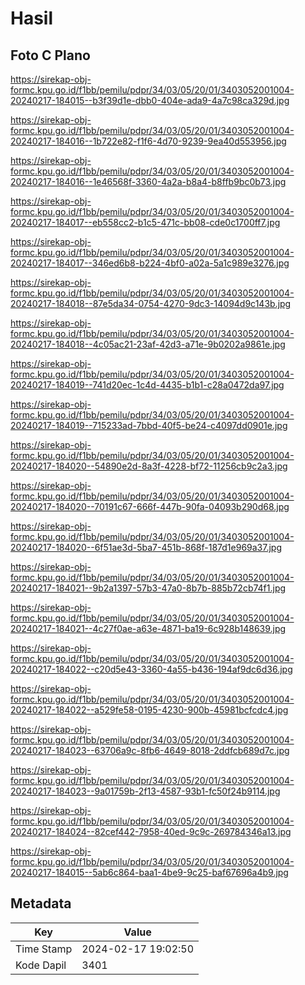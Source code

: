 # Hasil

## Foto C Plano

https://sirekap-obj-formc.kpu.go.id/f1bb/pemilu/pdpr/34/03/05/20/01/3403052001004-20240217-184015--b3f39d1e-dbb0-404e-ada9-4a7c98ca329d.jpg

https://sirekap-obj-formc.kpu.go.id/f1bb/pemilu/pdpr/34/03/05/20/01/3403052001004-20240217-184016--1b722e82-f1f6-4d70-9239-9ea40d553956.jpg

https://sirekap-obj-formc.kpu.go.id/f1bb/pemilu/pdpr/34/03/05/20/01/3403052001004-20240217-184016--1e46568f-3360-4a2a-b8a4-b8ffb9bc0b73.jpg

https://sirekap-obj-formc.kpu.go.id/f1bb/pemilu/pdpr/34/03/05/20/01/3403052001004-20240217-184017--eb558cc2-b1c5-471c-bb08-cde0c1700ff7.jpg

https://sirekap-obj-formc.kpu.go.id/f1bb/pemilu/pdpr/34/03/05/20/01/3403052001004-20240217-184017--346ed6b8-b224-4bf0-a02a-5a1c989e3276.jpg

https://sirekap-obj-formc.kpu.go.id/f1bb/pemilu/pdpr/34/03/05/20/01/3403052001004-20240217-184018--87e5da34-0754-4270-9dc3-14094d9c143b.jpg

https://sirekap-obj-formc.kpu.go.id/f1bb/pemilu/pdpr/34/03/05/20/01/3403052001004-20240217-184018--4c05ac21-23af-42d3-a71e-9b0202a9861e.jpg

https://sirekap-obj-formc.kpu.go.id/f1bb/pemilu/pdpr/34/03/05/20/01/3403052001004-20240217-184019--741d20ec-1c4d-4435-b1b1-c28a0472da97.jpg

https://sirekap-obj-formc.kpu.go.id/f1bb/pemilu/pdpr/34/03/05/20/01/3403052001004-20240217-184019--715233ad-7bbd-40f5-be24-c4097dd0901e.jpg

https://sirekap-obj-formc.kpu.go.id/f1bb/pemilu/pdpr/34/03/05/20/01/3403052001004-20240217-184020--54890e2d-8a3f-4228-bf72-11256cb9c2a3.jpg

https://sirekap-obj-formc.kpu.go.id/f1bb/pemilu/pdpr/34/03/05/20/01/3403052001004-20240217-184020--70191c67-666f-447b-90fa-04093b290d68.jpg

https://sirekap-obj-formc.kpu.go.id/f1bb/pemilu/pdpr/34/03/05/20/01/3403052001004-20240217-184020--6f51ae3d-5ba7-451b-868f-187d1e969a37.jpg

https://sirekap-obj-formc.kpu.go.id/f1bb/pemilu/pdpr/34/03/05/20/01/3403052001004-20240217-184021--9b2a1397-57b3-47a0-8b7b-885b72cb74f1.jpg

https://sirekap-obj-formc.kpu.go.id/f1bb/pemilu/pdpr/34/03/05/20/01/3403052001004-20240217-184021--4c27f0ae-a63e-4871-ba19-6c928b148639.jpg

https://sirekap-obj-formc.kpu.go.id/f1bb/pemilu/pdpr/34/03/05/20/01/3403052001004-20240217-184022--c20d5e43-3360-4a55-b436-194af9dc6d36.jpg

https://sirekap-obj-formc.kpu.go.id/f1bb/pemilu/pdpr/34/03/05/20/01/3403052001004-20240217-184022--a529fe58-0195-4230-900b-45981bcfcdc4.jpg

https://sirekap-obj-formc.kpu.go.id/f1bb/pemilu/pdpr/34/03/05/20/01/3403052001004-20240217-184023--63706a9c-8fb6-4649-8018-2ddfcb689d7c.jpg

https://sirekap-obj-formc.kpu.go.id/f1bb/pemilu/pdpr/34/03/05/20/01/3403052001004-20240217-184023--9a01759b-2f13-4587-93b1-fc50f24b9114.jpg

https://sirekap-obj-formc.kpu.go.id/f1bb/pemilu/pdpr/34/03/05/20/01/3403052001004-20240217-184024--82cef442-7958-40ed-9c9c-269784346a13.jpg

https://sirekap-obj-formc.kpu.go.id/f1bb/pemilu/pdpr/34/03/05/20/01/3403052001004-20240217-184015--5ab6c864-baa1-4be9-9c25-baf67696a4b9.jpg


## Metadata

| Key        | Value               |
| ---------- | ------------------- |
| Time Stamp | 2024-02-17 19:02:50 |
| Kode Dapil | 3401                |



